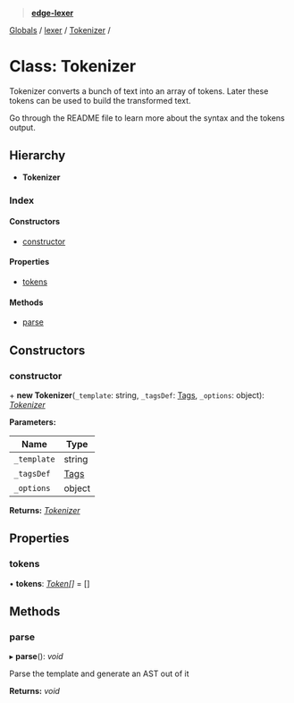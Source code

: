 > **[edge-lexer](../README.md)**

[Globals](../README.md) / [lexer](../modules/lexer.md) / [Tokenizer](lexer.tokenizer.md) /

# Class: Tokenizer

Tokenizer converts a bunch of text into an array of tokens. Later
these tokens can be used to build the transformed text.

Go through the README file to learn more about the syntax and
the tokens output.

## Hierarchy

* **Tokenizer**

### Index

#### Constructors

* [constructor](lexer.tokenizer.md#constructor)

#### Properties

* [tokens](lexer.tokenizer.md#tokens)

#### Methods

* [parse](lexer.tokenizer.md#parse)

## Constructors

###  constructor

\+ **new Tokenizer**(`_template`: string, `_tagsDef`: [Tags](../modules/lexer.md#tags), `_options`: object): *[Tokenizer](lexer.tokenizer.md)*

**Parameters:**

Name | Type |
------ | ------ |
`_template` | string |
`_tagsDef` | [Tags](../modules/lexer.md#tags) |
`_options` | object |

**Returns:** *[Tokenizer](lexer.tokenizer.md)*

## Properties

###  tokens

• **tokens**: *[Token](../modules/lexer.md#token)[]* =  []

## Methods

###  parse

▸ **parse**(): *void*

Parse the template and generate an AST out of it

**Returns:** *void*